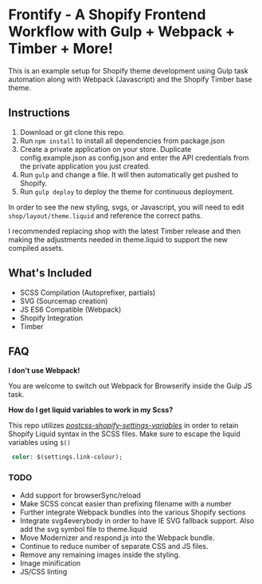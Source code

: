 # Frontify - A Shopify Frontend Workflow with Gulp + Webpack + Timber + More!

This is an example setup for Shopify theme development using Gulp task automation along with Webpack (Javascript) and the Shopify Timber base theme.


## Instructions

1. Download or git clone this repo.
2. Run `npm install` to install all dependencies from package.json
3. Create a private application on your store. Duplicate config.example.json as config.json and enter the API credentials from the private application you just created.
4. Run `gulp` and change a file. It will then automatically get pushed to Shopify.
5. Run `gulp deploy` to deploy the theme for continuous deployment.

In order to see the new styling, svgs, or Javascript, you will need to edit `shop/layout/theme.liquid` and reference the correct paths.

I recommended replacing shop with the latest Timber release and then making the adjustments needed in theme.liquid to support the new compiled assets.

## What's Included
- SCSS Compilation (Autoprefixer, partials)
- SVG (Sourcemap creation)
- JS ES6 Compatible (Webpack)
- Shopify Integration
- Timber

## FAQ
**I don't use Webpack!**

You are welcome to switch out Webpack for Browserify inside the Gulp JS task.


**How do I get liquid variables to work in my Scss?**

This repo utilizes *[postcss-shopify-settings-variables](https://github.com/bit3725/postcss-shopify-settings-variables)* in order to retain Shopify Liquid syntax in the SCSS files. Make sure to escape the liquid variables using `$()`

```sass
 color: $(settings.link-colour);
```

### TODO
- Add support for browserSync/reload
- Make SCSS concat easier than prefixing filename with a number
- Further integrate Webpack bundles into the various Shopify sections
- Integrate svg4everybody in order to have IE SVG fallback support. Also add the svg symbol file to theme.liquid
- Move Modernizer and respond.js into the Webpack bundle.
- Continue to reduce number of separate CSS and JS files.
- Remove any remaining images inside the styling.
- Image minification
- JS/CSS linting
